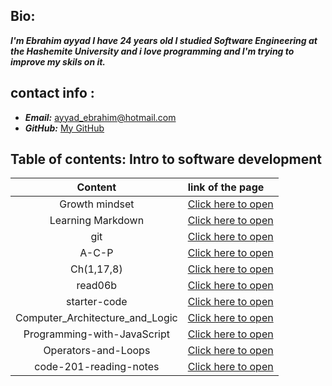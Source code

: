 

## Bio:
***I'm Ebrahim ayyad I have 24 years old I studied Software Engineering at the Hashemite University and i love programming and I'm trying to improve my skils on it.***

## contact info :
- ***Email:*** [ayyad_ebrahim@hotmail.com](mailto:ayyad_ebrahim@hotmail.com)
- ***GitHub:*** [My GitHub](https://github.com/ebrahimayyad11)

## Table of contents: Intro to software development


|Content|link of the page|
|:-----:|:---------------|
|Growth mindset|[Click here to open](Growth_Mindset)|
|Learning Markdown|[Click here to open](Learning_Markdown)|
|git|[Click here to open](Git)|
|A-C-P|[Click here to open](A-C-P)
|Ch(1,17,8)|[Click here to open](ch1,17,8)
|read06b|[Click here to open](read06b)
|starter-code|[Click here to open](starter-code.md)
|Computer_Architecture_and_Logic|[Click here to open](Computer_Architecture_and_Logic.md)|
|Programming-with-JavaScript|[Click here to open](Programming-with-JavaScript.md)|
|Operators-and-Loops|[Click here to open](Operators-and-Loops.md)|
|code-201-reading-notes|[Click here to open](https://github.com/ebrahimayyad11/code-201-reading-notes/blob/main/README)|





